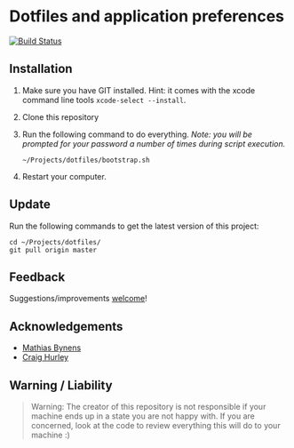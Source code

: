# Dotfiles and application preferences

[![Build Status](https://travis-ci.org/ephimoff/dotfiles.svg?branch=master)](https://travis-ci.org/ephimoff/dotfiles)

## Installation

1. Make sure you have GIT installed. Hint: it comes with the xcode command line tools `xcode-select --install`.
1. Clone this repository

1. Run the following command to do everything. _Note: you will be prompted for your password a number of times during script execution._

   ```
   ~/Projects/dotfiles/bootstrap.sh
   ```

1. Restart your computer.

## Update

Run the following commands to get the latest version of this project:

```
cd ~/Projects/dotfiles/
git pull origin master
```

## Feedback

Suggestions/improvements [welcome](https://github.com/ephimoff/dotfiles/issues)!

## Acknowledgements

- [Mathias Bynens](https://github.com/mathiasbynens)
- [Craig Hurley](https://github.com/craighurley/dotfiles)

## Warning / Liability

> Warning: The creator of this repository is not responsible if your machine ends up in a state you are not happy with. If you are concerned, look at the code to review everything this will do to your machine :)

